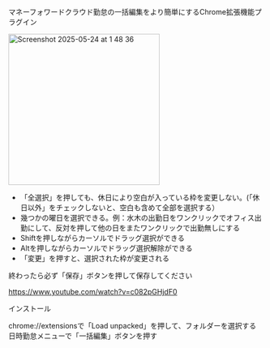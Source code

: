 マネーフォワードクラウド勤怠の一括編集をより簡単にするChrome拡張機能プラグイン

<img width="298" alt="Screenshot 2025-05-24 at 1 48 36" src="https://github.com/user-attachments/assets/17eb870b-8a57-48c7-bc60-9aba553e1999" />

- 「全選択」を押しても、休日により空白が入っている枠を変更しない。(「休日以外」をチェックしないと、空白も含めて全部を選択する）
- 幾つかの曜日を選択できる。例：水木の出勤日をワンクリックでオフィス出勤にして、反対を押して他の日をまたワンクリックで出勤無しにする
- Shiftを押しながらカーソルでドラッグ選択ができる
- Altを押しながらカーソルでドラッグ選択解除ができる
- 「変更」を押すと、選択された枠が変更される

終わったら必ず「保存」ボタンを押して保存してください

https://www.youtube.com/watch?v=c082pGHjdF0

インストール

chrome://extensionsで「Load unpacked」を押して、フォルダーを選択する
日時勤怠メニューで「一括編集」ボタンを押す

